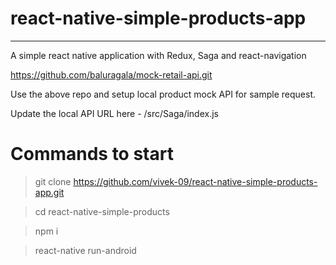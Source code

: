 # react-native-simple-products-app
------------
A simple react native application with Redux, Saga and react-navigation

https://github.com/baluragala/mock-retail-api.git

Use the above repo and setup local product mock API for sample request.

Update the local API URL here - /src/Saga/index.js

# Commands to start
> git clone https://github.com/vivek-09/react-native-simple-products-app.git

> cd react-native-simple-products

> npm i

> react-native run-android
